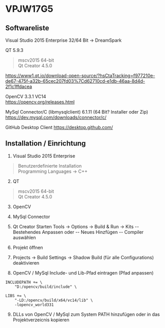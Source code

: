 # VPJW17G5

## Softwareliste
Visual Studio 2015 Enterprise 32/64 Bit
-> DreamSpark

QT 5.9.3
> mscv2015 64-bit<br>
> Qt Creator 4.5.0

https://www1.qt.io/download-open-source/?hsCtaTracking=f977210e-de67-475f-a32b-65cec207fd03%7Cd62710cd-e1db-46aa-8d4d-2f1c1ffdacea

OpenCV 3.3.1 VC14<br>
https://opencv.org/releases.html

MySql Connector/C (libmysqlclient) 6.1.11 (64 Bit? Installer oder Zip)<br>
https://dev.mysql.com/downloads/connector/c/

GitHub Desktop Client
https://desktop.github.com/

## Installation / Einrichtung
1. Visual Studio 2015 Enterprise 
> Benutzerdefinierte Installation<br>
> Programming Languages -> C++
2. QT
> mscv2015 64-bit<br>
> Qt Creator 4.5.0
3. OpenCV
4. MySql Connector

5. Qt Creator Starten
Tools -> Options -> Build & Run -> Kits
-- Bestehendes Anpassen oder
-- Neues Hinzfügen
-- Compiler auswählen

6. Projekt öffnen
7. Projects -> Build Settings -> Shadow Build (für alle Configurations) deaktivieren
8. OpenCV / MySql Include- und Lib-Pfad eintragen (Pfad anpassen)
```
INCLUDEPATH += \
    "D:/opencv/build/include" \

LIBS += \
    "-LD:/opencv/build/x64/vc14/lib" \
    -lopencv_world331
```

9. DLLs von OpenCV / MySql zum System PATH hinzufügen oder in das Projektverzeicnis kopieren
